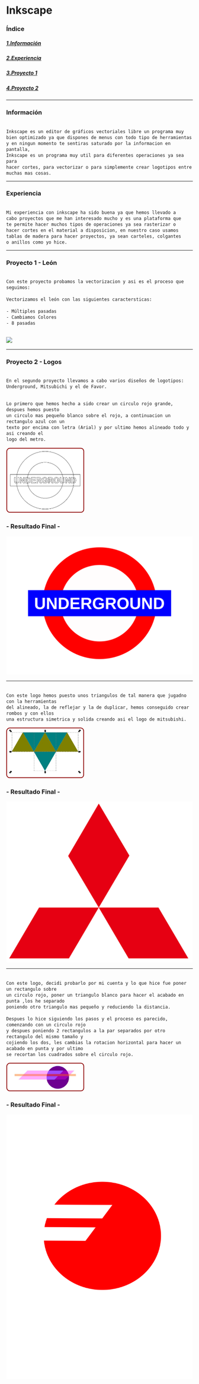 # Inkscape

### Índice

##### [1.Información](https://github.com/Baultek/3D/blob/main/Inkscape.md#informaci%C3%B3n)

##### [2.Experiencia](https://github.com/Baultek/3D/blob/main/Inkscape.md#experiencia)

##### [3.Proyecto 1](https://github.com/Baultek/3D/blob/main/Inkscape.md#proyecto-1---le%C3%B3n)

##### [4.Proyecto 2](https://github.com/Baultek/3D/blob/main/Inkscape.md#proyecto-2---logos)

---

### Información

```

Inkscape es un editor de gráficos vectoriales libre un programa muy
bien optimizado ya que dispones de menus con todo tipo de herramientas
y en ningun momento te sentiras saturado por la informacion en pantalla,
Inkscape es un programa muy util para diferentes operaciones ya sea para
hacer cortes, para vectorizar o para simplemente crear logotipos entre
muchas mas cosas.

```

---

### Experiencia

```

Mi experiencia con inkscape ha sido buena ya que hemos llevado a
cabo proyectos que me han interesado mucho y es una plataforma que
te permite hacer muchos tipos de operaciones ya sea rasterizar o
hacer cortes en el material a disposicion, en nuestro caso usamos
tablas de madera para hacer proyectos, ya sean carteles, colgantes
o anillos como yo hice.

```

---

### Proyecto 1 - León

```

Con este proyecto probamos la vectorizacion y asi es el proceso que seguimos:

Vectorizamos el león con las siguientes caractersticas:

- Múltiples pasadas
- Cambiamos Colores
- 8 pasadas


```

![](https://raw.githubusercontent.com/Baultek/1-Trimestre/2a0b80d81f7e0ff1eb207b15296f2ab8ca91c5df/Imagenes%20montaje%20de%20ordenadores/Leon%201.svg)

---

### Proyecto 2 - Logos

```

En el segundo proyecto llevamos a cabo varios diseños de logotipos: Underground, Mitsubichi y el de Favor.

```

```

Lo primero que hemos hecho a sido crear un circulo rojo grande, despues hemos puesto
un circulo mas pequeño blanco sobre el rojo, a continuacion un rectangulo azul con un
texto por encima con letra (Arial) y por ultimo hemos alineado todo y asi creando el
logo del metro.

```

![](https://github.com/Baultek/1-Trimestre/raw/main/Imagenes%20montaje%20de%20ordenadores/Captura%20de%20pantalla%20de%202021-11-30%2009-33-14.png?raw=true)

### - Resultado Final -

![](https://raw.githubusercontent.com/Baultek/1-Trimestre/f95b85a8fbd2c3f15e6515045b91eddb36da7216/Imagenes%20montaje%20de%20ordenadores/Logo-Underground.svg)

---

```

Con este logo hemos puesto unos triangulos de tal manera que jugadno con la herramientas
del alineado, la de reflejar y la de duplicar, hemos conseguido crear rombos y con ellos
una estructura simetrica y solida creando asi el logo de mitsubishi.

```

![](https://github.com/Baultek/1-Trimestre/raw/main/Imagenes%20montaje%20de%20ordenadores/Mitshubishi.png?raw=true)

### - Resultado Final -

![](https://raw.githubusercontent.com/Baultek/1-Trimestre/7f6f05984a4006c43d2c3ede12067a7dff2cc46f/Imagenes%20montaje%20de%20ordenadores/Mitsubishi_logo.svg)

---

```

Con este logo, decidi probarlo por mi cuenta y lo que hice fue poner un rectangulo sobre
un circulo rojo, poner un triangulo blanco para hacer el acabado en punta ,los he separado
poniendo otro triangulo mas pequeño y reduciendo la distancia.

Despues lo hice siguiendo los pasos y el proceso es parecido, comenzando con un circulo rojo
y despues poniendo 2 rectangulos a la par separados por otro rectangulo del mismo tamaño y
cojiendo los dos, les cambias la rotacion horizontal para hacer un acabado en punta y por ultimo
se recortan los cuadrados sobre el circulo rojo.

```

![](https://github.com/Baultek/1-Trimestre/raw/main/Imagenes%20montaje%20de%20ordenadores/Logo%20favor%20explicacion.png?raw=true)

### - Resultado Final -

![](https://raw.githubusercontent.com/Baultek/1-Trimestre/445622cb65d3710d8b24bf9a8da996598c599fb7/Imagenes%20montaje%20de%20ordenadores/Favor.svg)
